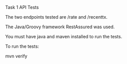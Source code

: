 Task 1 API Tests

The two endpoints tested are /rate and /recenttx.

The Java/Groovy framework RestAssured was used.

You must have java and maven installed to run the tests.

To run the tests:

mvn verify
